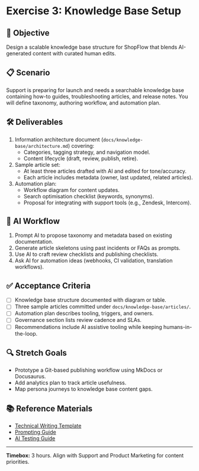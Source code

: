 # Exercise 3: Knowledge Base Setup

## 🎯 Objective

Design a scalable knowledge base structure for ShopFlow that blends AI-generated content with curated human edits.

## 📋 Scenario

Support is preparing for launch and needs a searchable knowledge base containing how-to guides, troubleshooting articles, and release notes. You will define taxonomy, authoring workflow, and automation plan.

## 🛠️ Deliverables

1. Information architecture document (`docs/knowledge-base/architecture.md`) covering:
   - Categories, tagging strategy, and navigation model.
   - Content lifecycle (draft, review, publish, retire).
2. Sample article set:
   - At least three articles drafted with AI and edited for tone/accuracy.
   - Each article includes metadata (owner, last updated, related articles).
3. Automation plan:
   - Workflow diagram for content updates.
   - Search optimisation checklist (keywords, synonyms).
   - Proposal for integrating with support tools (e.g., Zendesk, Intercom).

## 🤖 AI Workflow

1. Prompt AI to propose taxonomy and metadata based on existing documentation.
2. Generate article skeletons using past incidents or FAQs as prompts.
3. Use AI to craft review checklists and publishing checklists.
4. Ask AI for automation ideas (webhooks, CI validation, translation workflows).

## ✅ Acceptance Criteria

- [ ] Knowledge base structure documented with diagram or table.
- [ ] Three sample articles committed under `docs/knowledge-base/articles/`.
- [ ] Automation plan describes tooling, triggers, and owners.
- [ ] Governance section lists review cadence and SLAs.
- [ ] Recommendations include AI assistive tooling while keeping humans-in-the-loop.

## 🔍 Stretch Goals

- Prototype a Git-based publishing workflow using MkDocs or Docusaurus.
- Add analytics plan to track article usefulness.
- Map persona journeys to knowledge base content gaps.

## 📚 Reference Materials

- [Technical Writing Template](../../templates/documentation/technical-writing-template.md)
- [Prompting Guide](../../docs/prompting-guide.md)
- [AI Testing Guide](../../docs/ai-testing-guide.md)

---

**Timebox:** 3 hours. Align with Support and Product Marketing for content priorities.

